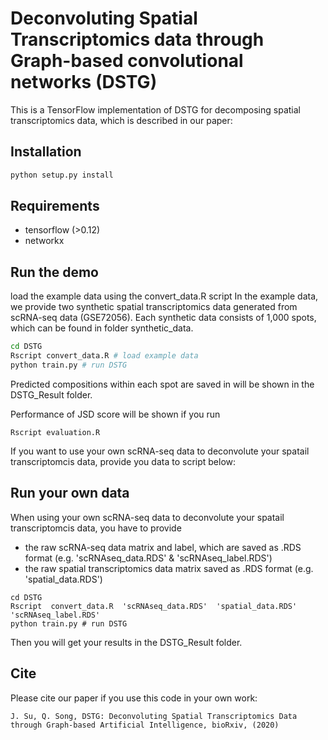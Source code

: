 # Deconvoluting Spatial Transcriptomics data through Graph-based convolutional networks (DSTG)

This is a TensorFlow implementation of DSTG for decomposing spatial transcriptomics data, which is described in our paper: 

## Installation

```bash
python setup.py install
```

## Requirements
* tensorflow (>0.12)
* networkx

## Run the demo

load the example data using the convert_data.R script
In the example data, we provide two synthetic spatial transcriptomics data generated from scRNA-seq data (GSE72056). Each synthetic data consists of 1,000 spots, which can be found in folder synthetic_data.
```bash
cd DSTG
Rscript convert_data.R # load example data 
python train.py # run DSTG
```
Predicted compositions within each spot are saved in will be shown in the DSTG_Result folder.

Performance of JSD score will be shown if you run
```
Rscript evaluation.R
```
If you want to use your own scRNA-seq data to deconvolute your spatail transcriptomcis data, provide you data to script below:

## Run your own data
When using your own scRNA-seq data to deconvolute your spatail transcriptomcis data, you have to provide 
* the raw scRNA-seq data matrix and label, which are saved as .RDS format (e.g. 'scRNAseq_data.RDS' & 'scRNAseq_label.RDS')
* the raw spatial transcriptomics data matrix saved as .RDS format (e.g. 'spatial_data.RDS')

```
cd DSTG
Rscript  convert_data.R  'scRNAseq_data.RDS'  'spatial_data.RDS'  'scRNAseq_label.RDS'
python train.py # run DSTG
```
Then you will get your results in the DSTG_Result folder.


## Cite

Please cite our paper if you use this code in your own work:

```
J. Su, Q. Song, DSTG: Deconvoluting Spatial Transcriptomics Data through Graph-based Artificial Intelligence, bioRxiv, (2020) 
```
